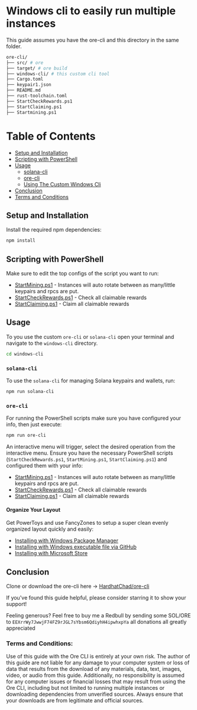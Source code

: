 # Windows cli to easily run multiple instances

This guide assumes you have the ore-cli and this directory in the same folder.

```bash
ore-cli/
├── src/ # ore 
├── target/ # ore build
├── windows-cli/ # this custom cli tool
├── Cargo.toml
├── keypair1.json
├── README.md
├── rust-toolchain.toml
├── StartCheckRewards.ps1
├── StartClaiming.ps1
├── Startmining.ps1
```

# Table of Contents
  - [Setup and Installation](#setup-and-installation)
  - [Scripting with PowerShell](#scripting-with-powershell)
  - [Usage](#usage)
    - [solana-cli](#solana-cli)
    - [ore-cli](#ore-cli)
    - [Using The Custom Windows Cli](#using-the-custom-windows-cli)
  - [Conclusion](#conclusion)
  - [Terms and Conditions](#terms-and-conditions)

## Setup and Installation

Install the required npm dependencies:

```bash
npm install
```

## Scripting with PowerShell

Make sure to edit the top configs of the script you want to run:
- [StartMining.ps1](../StartMining.ps11) - Instances will auto rotate between as many/little keypairs and rpcs are put.
- [StartCheckRewards.ps1](../StartCheckRewards.ps1) - Check all claimable rewards
- [StartClaiming.ps1](../StartClaiming.ps1) - Claim all claimable rewards


## Usage

To you use the custom `ore-cli` or `solana-cli` open your terminal and navigate to the `windows-cli` directory.

```bash
cd windows-cli
```

### `solana-cli`

To use the `solana-cli` for managing Solana keypairs and wallets, run:
```bash
npm run solana-cli
```

### `ore-cli`

For running the PowerShell scripts make sure you have configured your info, then just execute:

```bash
npm run ore-cli
```

An interactive menu will trigger, select the desired operation from the interactive menu. Ensure you have the necessary PowerShell scripts (`StartCheckRewards.ps1`, `StartMining.ps1`, `StartClaiming.ps1`)  and configured them with your info:


- [StartMining.ps1](../StartMining.ps11) - Instances will auto rotate between as many/little keypairs and rpcs are put.
- [StartCheckRewards.ps1](../StartCheckRewards.ps1) - Check all claimable rewards
- [StartClaiming.ps1](../StartClaiming.ps1) - Claim all claimable rewards


#### Organize Your Layout

Get PowerToys and use FancyZones to setup a super clean evenly organized layout quickly and easily:

- [Installing with Windows Package Manager](https://learn.microsoft.com/en-us/windows/powertoys/install#installing-with-windows-package-manager)
- [Installing with Windows executable file via GitHub](https://learn.microsoft.com/en-us/windows/powertoys/install#installing-with-windows-executable-file-via-github)
- [Installing with Microsoft Store](https://learn.microsoft.com/en-us/windows/powertoys/install#installing-with-microsoft-store)


## Conclusion

Clone or download the ore-cli here -> [HardhatChad/ore-cli](https://github.com/HardhatChad/ore-cli)

If you've found this guide helpful, please consider starring it to show your support!

Feeling generous? Feel free to buy me a Redbull by sending some SOL/ORE to `EEXrrWy7JwwjF74FZ9rJGL7sYbsm6QdiyhH4ipwhxpYa` all donations all greatly appreciated

### Terms and Conditions:

Use of this guide with the Ore CLI is entirely at your own risk. The author of this guide are not liable for any damage to your computer system or loss of data that results from the download of any materials, data, text, images, video, or audio from this guide. Additionally, no responsibility is assumed for any computer issues or financial losses that may result from using the Ore CLI, including but not limited to running multiple instances or downloading dependencies from unverified sources. Always ensure that your downloads are from legitimate and official sources.
